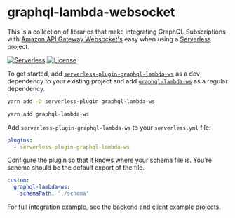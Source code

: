 # graphql-lambda-websocket

This is a collection of libraries that make integrating GraphQL Subscriptions with [Amazon API Gateway Websocket's][link-api-gateway-websockets] easy when using a [Serverless][link-serverless] project.

[![Serverless][icon-serverless]][link-serverless]
[![License][icon-license]][link-license]

To get started, add [`serverless-plugin-graphql-lambda-ws`][link-serverless-plugin-graphql-lambda-ws] as a dev dependency to your existing project and add [`graphql-lambda-ws`][link-graphql-lambda-ws] as a regular dependency.

```sh
yarn add -D serverless-plugin-graphql-lambda-ws
```

```sh
yarn add graphql-lambda-ws
```

Add `serverless-plugin-graphql-lambda-ws` to your `serverless.yml` file:

```yaml
plugins:
  - serverless-plugin-graphql-lambda-ws
```

Configure the plugin so that it knows where your schema file is. You're schema should be the default export of 
the file.

```yaml
custom:
  graphql-lambda-ws:
    schemaPath: './schema'
```

For full integration example, see the [backend][link-example-backend] and [client][link-example-client] example projects.

[icon-serverless]: http://public.serverless.com/badges/v3.svg
[icon-license]: https://img.shields.io/github/license/JetClosing/graphql-lambda-websocket.svg

[link-serverless]: http://www.serverless.com/
[link-license]: ./LICENSE
[link-graphql-lambda-ws]: https://www.npmjs.com/package/graphql-lambda-ws
[link-serverless-plugin-graphql-lambda-ws]: https://www.npmjs.com/package/serverless-plugin-graphql-lambda-ws
[link-graphql-lambda-client]: https://www.npmjs.com/package/graphql-lambda-client
[link-graphql-lambda-ws-link]: https://www.npmjs.com/package/graphql-lambda-ws-link
[link-example-backend]: https://github.com/JetClosing/graphql-lambda-websocket/tree/master/examples/backend
[link-example-client]: https://github.com/JetClosing/graphql-lambda-websocket/tree/master/examples/client
[link-aws-lambda-graphql]: https://github.com/michalkvasnicak/aws-lambda-graphql/tree/master/packages/aws-lambda-graphql
[link-aws-lambda-graphql-client]: https://github.com/michalkvasnicak/aws-lambda-graphql/tree/master/packages/aws-lambda-graphql/src/client
[link-apollo-link]: https://www.apollographql.com/docs/link/
[link-api-gateway-websockets]: https://docs.aws.amazon.com/apigateway/latest/developerguide/apigateway-websocket-api-overview.html
[link-serverless-aws]: https://serverless.com/framework/docs/providers/aws/guide/
